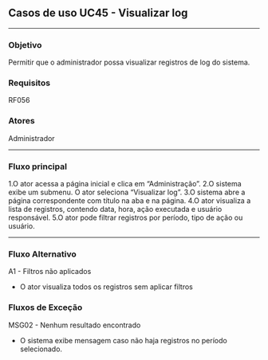 ## Casos de uso UC45 - Visualizar log

---

### Objetivo  
Permitir que o administrador possa visualizar registros de log do sistema.

### Requisitos  
RF056

### Atores  
Administrador

---

### Fluxo principal  

1.O ator acessa a página inicial e clica em “Administração”.
2.O sistema exibe um submenu. O ator seleciona
“Visualizar log”.
3.O sistema abre a página correspondente com título na
aba e na página.
4.O ator visualiza a lista de registros, contendo data, hora,
ação executada e usuário responsável.
5.O ator pode filtrar registros por período, tipo de ação ou
usuário.


---

### Fluxo Alternativo 

A1 - Filtros não aplicados
- O ator visualiza todos os registros sem aplicar
filtros


### Fluxos de Exceção

MSG02 - Nenhum resultado encontrado
- O sistema exibe mensagem caso não haja registros
no período selecionado.